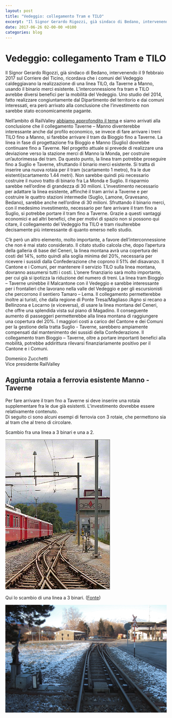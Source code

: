 ```yaml
---
layout: post
title: "Vedeggio: collegamento Tram e TILO"
excerpt: "Il Signor Gerardo Rigozzi, già sindaco di Bedano, intervenendo il 9 febbraio 2017 sul Corriere del Ticino, ricordava che i comuni del Vedeggio caldeggiavano la realizzazione di una linea TILO, da Taverne a Manno, usando il binario merci esistente. L’interconnessione fra tram e TILO avrebbe diversi benefici pe..."
date: 2017-06-26 02-00-00 +0100
categories: blog
---
```


# Vedeggio: collegamento Tram e TILO

Il Signor Gerardo Rigozzi, già sindaco di Bedano, intervenendo il 9 febbraio 2017 sul Corriere del Ticino, ricordava che i comuni del Vedeggio caldeggiavano la realizzazione di una linea TILO, da Taverne a Manno, usando il binario merci esistente. L’interconnessione fra tram e TILO avrebbe diversi benefici per la mobilità del Vedeggio. Uno studio del 2014, fatto realizzare congiuntamente dal Dipartimento del territorio e dai comuni interessati, era però arrivato alla conclusione che l’investimento non sarebbe stato economicamente pagante.

Nell’ambito di RailValley [abbiamo approfondito il tema](/files/Comunicato%5Fvedeggio%5F20170616.pdf) e siamo arrivati alla conclusione che il collegamento Taverne – Manno diventerebbe interessante anche dal profilo economico, se invece di fare arrivare i treni TILO fino a Manno, si farebbe arrivare il tram da Bioggio fino a Taverne. La linea in fase di progettazione fra Bioggio e Manno (Suglio) dovrebbe continuare fino a Taverne. Nel progetto attuale si prevede di realizzare una deviazione verso la stazione merci di Manno la Monda, per costruire un’autorimessa dei tram. Da questo punto, la linea tram potrebbe proseguire fino a Suglio e Taverne, sfruttando il binario merci esistente. Si tratta di inserire una nuova rotaia per il tram (scartamento 1 metro), fra le due eistenti(scartamento 1.44 metri). Non sarebbe quindi più necessario costruire il nuovo tratto di binario fra La Monda e Suglio. Il risparmio sarebbe nell’ordine di grandezza di 30 milioni. L’investimento necessario per adattare la linea esistente, affinché il tram arrivi a Taverne e per costruire le quattro stazioni intermedie (Suglio, Lamone, Gravesano, Bedano), sarebbe anche nell’ordine di 30 milioni. Sfruttando il binario merci, con il medesimo investimento, necessario per fare arrivare il tram fino a Suglio, si potrebbe portare il tram fino a Taverne. Grazie a questi vantaggi economici e ad altri benefici, che per motivi di spazio non si possono qui citare, il collegamento del Vedeggio fra TILO e tram risulterebbe decisamente più interessante di quanto emerso nello studio.

C’è però un altro elemento, molto importante, a favore dell’interconnessione che non è mai stato considerato. Il citato studio calcola che, dopo l’apertura della galleria di base del Ceneri, la linea montana avrà una copertura dei costi del 14%, sotto quindi alla soglia minima del 20%, necessaria per ricevere i sussidi dalla Confederazione che coprono il 51% del disavanzo. Il Cantone e i Comuni, per mantenere il servizio TILO sulla linea montana, dovranno assumersi tutti i costi. L’onere finanziario sarà molto importante, per cui già si ipotizza la riduzione del numero di treni. La linea tram Bioggio – Taverne unirebbe il Malcantone con il Vedeggio e sarebbe interessante per i frontalieri che lavorano nella valle del Vedeggio e per gli escursionisti che percorrono il sentiero Tamaro – Lema. Il collegamento permetterebbe inoltre ai turisti, che dalla regione di Ponte Tresa/Magliaso /Agno si recano a Bellinzona e Locarno (e viceversa), di usare la linea montana del Ceneri, che offre una splendida vista sul piano di Magadino. Il conseguente aumento di passeggeri permetterebbe alla linea montana di raggiungere una copertura del 20%. I maggiori costi a carico del Cantone e dei Comuni per la gestione della tratta Suglio - Taverne, sarebbero ampiamente compensati dal mantenimento dei sussidi della Confederazione. Il collegamento tram Bioggio – Taverne, oltre a portare importanti benefici alla mobilità, potrebbe addirittura rilevarsi finanziariamente positivo per il Cantone e i Comuni.

Domenico Zucchetti  
Vice presidente RailValley

## Aggiunta rotaia a ferrovia esistente Manno - Taverne

Per fare arrivare il tram fno a Taverne si deve inserire una rotaia supplementare fra le due già esistenti. L'investimento dovrebbe essere relativamente contenuto.  
Di seguito ci sono alcuni esempi di ferrovia con 3 rotaie, che permettono sia al tram che al treno di circolare.

  
Scambio fra una linea a 3 binari e una a 2.

![](/files/2-3-binari-scambio.png)

Qui lo scambio di una linea a 3 binari. ([Fonte](https://hiveminer.com/Tags/schweiz,trimmis/Interesting))

![](/files/3-binari-scambio.png)

